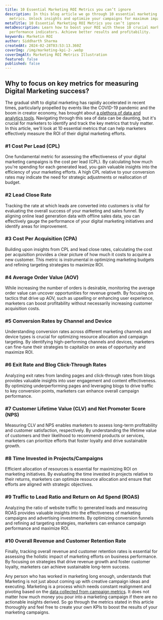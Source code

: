 ```yaml
---
title: 10 Essential Marketing ROI Metrics you can’t ignore
description: In this blog article we go through 10 essential marketing ROI
  metrics. Unlock insights and optimize your campaigns for maximum impact.
metaTitle: 10 Essential Marketing ROI Metrics you can’t ignore
metaDescription: Learn how to boost your ROI with these 10 crucial marketing
  performance indicators. Achieve better results and profitability.
keywords: Marketin ROI
author: Siddharth Sharma
createdAt: 2024-02-28T03:53:13.360Z
coverImg: /img/marketing-kpi-2-.webp
coverImgAlt: Marketing ROI Metrics Illustration
featured: false
published: false
---
```

## Why to focus on key metrics for measuring Digital Marketing success?

The gradual shift to digital marketing has rapidly accelerated in recent times, particularly propelled by events like the COVID-19 pandemic and the boom in creator economy, has brought about [a plethora of data and analytics tools](https://formester.com/blog/25-essential-digital-marketing-agency-tools-to-help-you-scale-in-2024/). Navigating through this sea of data can be daunting, but it's crucial for marketers to identify and track the key metrics that truly matter. In this article, we'll look at 10 essential metrics that can help marketers effectively measure the ROI of their digital marketing efforts.

### \#1 Cost Per Lead (CPL)

One fundamental metric for assessing the effectiveness of your digital marketing campaigns is the cost per lead (CPL). By calculating how much you're spending for each generated lead, you gain valuable insights into the efficiency of your marketing efforts. A high CPL relative to your conversion rates may indicate the need for strategic adjustments or reallocation of budget.

### \#2 Lead Close Rate

Tracking the rate at which leads are converted into customers is vital for evaluating the overall success of your marketing and sales funnel. By aligning online lead generation data with offline sales data, you can effectively gauge the performance of your digital marketing initiatives and identify areas for improvement.

### \#3 Cost Per Acquisition (CPA)

Building upon insights from CPL and lead close rates, calculating the cost per acquisition provides a clear picture of how much it costs to acquire a new customer. This metric is instrumental in optimizing marketing budgets and refining targeting strategies to maximize ROI.

### \#4 Average Order Value (AOV)

While increasing the number of orders is desirable, monitoring the average order value can uncover opportunities for revenue growth. By focusing on tactics that drive up AOV, such as upselling or enhancing user experience, marketers can boost profitability without necessarily increasing customer acquisition costs.

### \#5 Conversion Rates by Channel and Device

Understanding conversion rates across different marketing channels and device types is crucial for optimizing resource allocation and campaign targeting. By identifying high-performing channels and devices, marketers can fine-tune their strategies to capitalize on areas of opportunity and maximize ROI.

### \#6 Exit Rate and Blog Click-Through Rates

Analyzing exit rates from landing pages and click-through rates from blogs provides valuable insights into user engagement and content effectiveness. By optimizing underperforming pages and leveraging blogs to drive traffic to key conversion points, marketers can enhance overall campaign performance.

### \#7 Customer Lifetime Value (CLV) and Net Promoter Score (NPS)

Measuring CLV and NPS enables marketers to assess long-term profitability and customer satisfaction, respectively. By understanding the lifetime value of customers and their likelihood to recommend products or services, marketers can prioritize efforts that foster loyalty and drive sustainable growth.

### \#8 Time Invested in Projects/Campaigns

Efficient allocation of resources is essential for maximizing ROI on marketing initiatives. By evaluating the time invested in projects relative to their returns, marketers can optimize resource allocation and ensure that efforts are aligned with strategic objectives.

### \#9 Traffic to Lead Ratio and Return on Ad Spend (ROAS)

Analyzing the ratio of website traffic to generated leads and measuring ROAS provides valuable insights into the effectiveness of marketing campaigns and advertising investments. By optimizing conversion funnels and refining ad targeting strategies, marketers can enhance campaign performance and maximize ROI.

### \#10 Overall Revenue and Customer Retention Rate

Finally, tracking overall revenue and customer retention rates is essential for assessing the holistic impact of marketing efforts on business performance. By focusing on strategies that drive revenue growth and foster customer loyalty, marketers can achieve sustainable long-term success.

Any person who has worked in marketing long enough, understands that Marketing is not just about coming up with creative campaign ideas and executing. Marketing is a process which needs constant realignment and pivoting based on the [data collected from campaign metrics](https://formester.com/blog/top-10-video-marketing-trends-in-2024/). It does not matter how much money you pour into a marketing campaign if there are no actionable insights derived. So go through the metrics stated in this article thoroughly and feel free to create your own KPIs to boost the results of your marketing campaigns.
